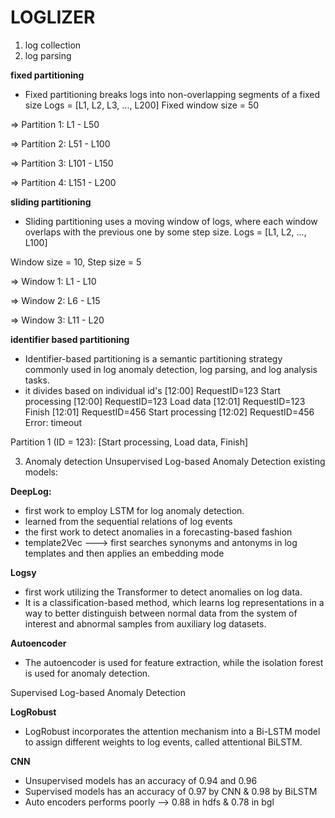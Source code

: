 # LOGLIZER

1. log collection
2. log parsing

**fixed partitioning**
- Fixed partitioning breaks logs into non-overlapping segments of a fixed size
Logs = [L1, L2, L3, ..., L200] Fixed window size = 50

=> Partition 1: L1 - L50

=> Partition 2: L51 - L100

=> Partition 3: L101 - L150

=> Partition 4: L151 - L200

**sliding partitioning**
- Sliding partitioning uses a moving window of logs, where each window overlaps with the previous one by some step size.
Logs = [L1, L2, ..., L100]

Window size = 10, Step size = 5

=> Window 1: L1 - L10

=> Window 2: L6 - L15

=> Window 3: L11 - L20

**identifier based partitioning**
- Identifier-based partitioning is a semantic partitioning strategy commonly used in log anomaly detection, log parsing, and log analysis tasks.
- it divides based on individual id's
[12:00] RequestID=123 Start processing 
[12:00] RequestID=123 Load data 
[12:01] RequestID=123 Finish 
[12:01] RequestID=456 Start processing 
[12:02] RequestID=456 Error: timeout

Partition 1 (ID = 123): [Start processing, Load data, Finish]

3. Anomaly detection
Unsupervised Log-based Anomaly Detection
existing models:

**DeepLog:**

- first work to employ LSTM for log anomaly detection.
- learned from the sequential relations of log events
- the first work to detect anomalies in a forecasting-based fashion
- template2Vec ---> first searches synonyms and antonyms in log templates and then applies an embedding mode

**Logsy**
- first work utilizing the Transformer to detect anomalies on log data.
- It is a classification-based method, which learns log representations in a way to better distinguish between normal data from the system of interest and abnormal samples from auxiliary log datasets.

**Autoencoder**

- The autoencoder is used for feature extraction, while the isolation forest is used for anomaly detection.

Supervised Log-based Anomaly Detection

**LogRobust**

- LogRobust incorporates the attention mechanism into a Bi-LSTM model to assign different weights to log events, called attentional BiLSTM.

**CNN**

* Unsupervised models has an accuracy of 0.94 and 0.96
* Supervised models has an accuracy of 0.97 by CNN & 0.98 by BiLSTM
* Auto encoders performs poorly --> 0.88 in hdfs & 0.78 in bgl